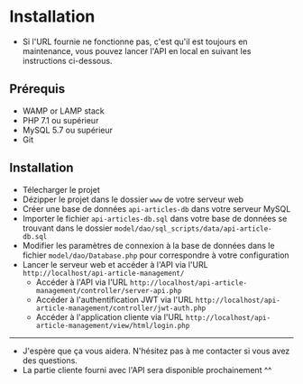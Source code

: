 # Installation

* Si l'URL fournie ne fonctionne pas, c'est qu'il est toujours en maintenance, 
vous pouvez lancer l'API en local en suivant les instructions ci-dessous.

## Prérequis

* WAMP or LAMP stack
* PHP 7.1 ou supérieur
* MySQL 5.7 ou supérieur
* Git

## Installation

* Télecharger le projet
* Dézipper le projet dans le dossier `www` de votre serveur web
* Créer une base de données `api-articles-db` dans votre serveur MySQL
* Importer le fichier `api-articles-db.sql` dans votre base de données se trouvant dans le dossier `model/dao/sql_scripts/data/api-article-db.sql`
* Modifier les paramètres de connexion à la base de données dans le fichier `model/dao/Database.php` pour correspondre à votre configuration
* Lancer le serveur web et accéder à l'API via l'URL `http://localhost/api-article-management/`
  * Accéder à l'API via l'URL `http://localhost/api-article-management/controller/server-api.php`
  * Accéder à l'authentification JWT via l'URL `http://localhost/api-article-management/controller/jwt-auth.php`
  * Accéder à l'application cliente via l'URL `http://localhost/api-article-management/view/html/login.php`

---

* J'espère que ça vous aidera. N'hésitez pas à me contacter si vous avez des questions.
* La partie cliente fourni avec l'API sera disponible prochainement ^^